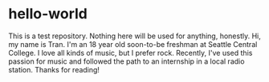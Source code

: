 # hello-world
This is a test repository. Nothing here will be used for anything, honestly. 
Hi, my name is Tran. I'm an 18 year old soon-to-be freshman at Seattle Central College. I love all kinds of music, but I prefer rock. Recently, I've used this passion for music and followed the path to an internship in a local radio station. Thanks for reading!
